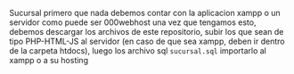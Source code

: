 Sucursal 
primero que nada debemos contar con la aplicacion xampp o un servidor como puede ser 000webhost
una vez que tengamos esto, debemos descargar los archivos de este repositorio, subir los que sean de tipo PHP-HTML-JS al servidor (en caso de que sea xampp, deben ir dentro de la carpeta htdocs), luego los archivo sql `sucursal.sql` importarlo al xampp o a su hosting

